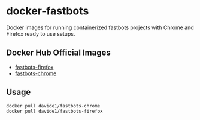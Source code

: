 # docker-fastbots

Docker images for running containerized fastbots projects with Chrome and Firefox ready to use setups.

## Docker Hub Official Images

- [fastbots-firefox](https://hub.docker.com/r/davide1/fastbots-firefox)
- [fastbots-chrome](https://hub.docker.com/r/davide1/fastbots-chrome)

## Usage

```bash
docker pull davide1/fastbots-chrome
docker pull davide1/fastbots-firefox
```